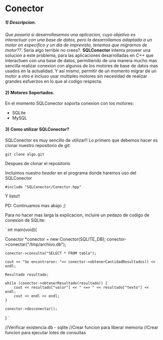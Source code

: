 # Conector

##### 1) Descripcion.
_Que pasaria si desarrollasemos una aplicacion, cuyo objetivo es interactuar con una base de datos, pero la desarrollamos adaptada a un motor en especifico y un dia de imprevisto, tenemos que migrarnos de motor??_. Seria algo terrible no crees?. **SQLConector** intenta proveer una solucion a este problema, para las aplicaciones desarrolladas en _C++_ que interactuen con una base de datos, permitiendo de una manera mucho mas sencilla realizar conexion con algunos de los motores de base de datos mas usados en la actualidad. Y asi mismo, permitir de un momento migrar de un motor a otro e incluso usar multiples motores sin necesidad de realizar grandes esfuerzos en lo que al codigo respecta.


#### 2) Motores Soportados.
En el momento SQLConector soporta conexion con los motores:

* SQLite
* MySQL


#### 3) Como utilizar SQLConector?
SQLConector es muy sencillo de utilizar!!
Lo primero que debemos hacer es clonar nuestro repositorio de git:

`git clone algo.git`

Despues de clonar el repositorio

Incluimos nuestro _header_ en el programa donde haremos uso del SQLConector


`#include "SQLConector/Conector.hpp"`

Y listo!!

PD: Continuamos mas abajo ;)

Para no hacer mas larga la explicacion, incluire un pedazo de codigo de conexion de SQLite:

`
int main(void){

Conector *conector = new Conector(SQLITE_DB);
    conector->conectar("/tmp/archivo.db");

    conector->consulta("SELECT * FROM tabla");

    cout << "Se encontraron: "<< conector->obtenerCantidadResultados() << endl;
    
    Resultado resultado;

    while (conector->obtenerResultado(resultado)) {
        cout << resultado["valor"] << " <=> " << resultado["texto"] << endl;
        cout << endl << endl;
    }

    conector->desconectar();
}
`

//Verificar existencia db - sqlite
//Crear funcion para liberar memoria
//Crear funcion para ejecutar lotes de consultas